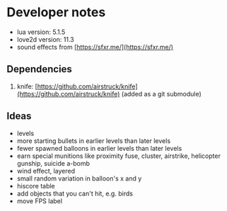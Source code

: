 # Developer notes

- lua version: 5.1.5
- love2d version: 11.3
- sound effects from [https://sfxr.me/](https://sfxr.me/)

## Dependencies

1. knife: [https://github.com/airstruck/knife](https://github.com/airstruck/knife) (added as a git submodule)

## Ideas

- levels
- more starting bullets in earlier levels than later levels
- fewer spawned balloons in earlier levels than later levels
- earn special munitions like proximity fuse, cluster, airstrike, helicopter gunship, suicide a-bomb
- wind effect, layered
- small random variation in balloon's x and y
- hiscore table
- add objects that you can't hit, e.g. birds
- move FPS label

